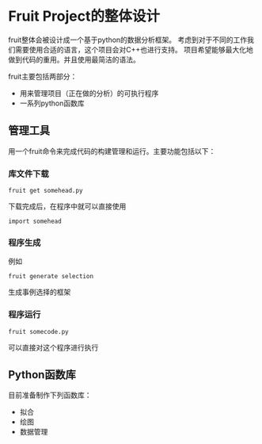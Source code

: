 # Fruit Project的整体设计
fruit整体会被设计成一个基于python的数据分析框架。
考虑到对于不同的工作我们需要使用合适的语言，这个项目会对C++也进行支持。
项目希望能够最大化地做到代码的重用。并且使用最简洁的语法。

fruit主要包括两部分：
+ 用来管理项目（正在做的分析）的可执行程序
+ 一系列python函数库

## 管理工具
用一个fruit命令来完成代码的构建管理和运行。主要功能包括以下：
### 库文件下载

    fruit get somehead.py

下载完成后，在程序中就可以直接使用

    import somehead

### 程序生成
例如

    fruit generate selection

生成事例选择的框架

### 程序运行

    fruit somecode.py

可以直接对这个程序进行执行
## Python函数库
目前准备制作下列函数库：
+ 拟合
+ 绘图
+ 数据管理

